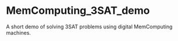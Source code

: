 # MemComputing_3SAT_demo
A short demo of solving 3SAT problems using digital MemComputing machines. 

